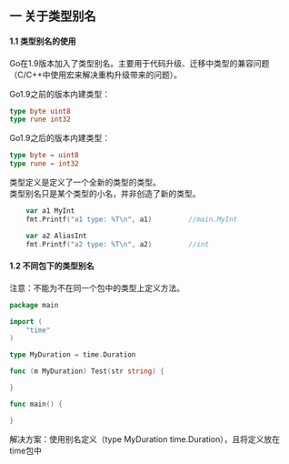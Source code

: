 ## 一 关于类型别名

#### 1.1 类型别名的使用

Go在1.9版本加入了类型别名。主要用于代码升级、迁移中类型的兼容问题（C/C++中使用宏来解决重构升级带来的问题）。  

Go1.9之前的版本内建类型：
```go
type byte uint8
type rune int32
```

Go1.9之后的版本内建类型：
```go
type byte = uint8
type rune = int32
```

类型定义是定义了一个全新的类型的类型。  
类型别名只是某个类型的小名，并非创造了新的类型。  

```go
	var a1 MyInt
	fmt.Printf("a1 type: %T\n", a1)			//main.MyInt

	var a2 AliasInt
	fmt.Printf("a2 type: %T\n", a2)			//int
```

#### 1.2 不同包下的类型别名

注意：不能为不在同一个包中的类型上定义方法。

```go
package main

import (
	"time"
)

type MyDuration = time.Duration

func (m MyDuration) Test(str string) {

}

func main() {

}
```

解决方案：使用别名定义（type MyDuration time.Duration），且将定义放在time包中
